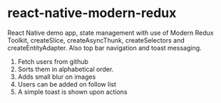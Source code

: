 # react-native-modern-redux

<p>React Native demo app, state management with use of Modern Redux Toolkit, createSlice, createAsyncThunk, createSelectors and createEntityAdapter.
Also top bar navigation and toast messaging.
<p>

1. Fetch users from github
2. Sorts them in alphabetical order.
3. Adds small blur on images
4. Users can be added on follow list
5. A simple toast is shown upon actions
